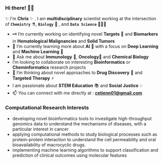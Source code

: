 ### Hi there! 👋🏿
✨ I'm **Chris** ✨ . I am **multidisciplinary** scientist working at the intersection of **`Chemistry`** ⚗️, **`Biology`** 🧫 , and **`Data Science`** 👨🏿‍💻

- 🗝 I’m currently working on identifying novel **Targets** 🎯 and **Biomarkers** in **Hematological Malignancies** and **Solid Tumors**
- 🔭 I’m currently learning more about **AI** 🚀 with a focus on **Deep Learning** and **Machine Learning** 🤖
- 💬 Ask me about **Immunology** 🧬, **Oncology**🔬 and **Chemical Biology**
- I’m looking to collaborate on interesting **Bioinformatics** or **Cheminformatics** research projects
- 🤔 I’m thinking about novel approaches to **Drug Discovery** 💊 and **Targeted Therapy** ⚡
- I am passionate about **STEM Education** 📚 and **Social Justice** 💡
- 📫  You can connect with me directly at : **cetienn01@gmail.com**

### Computational Research Interests
- developing novel bioinformatics tools to investigate high-throughput genomics data to understand the mechanisms of diseases, with a particular interest in cancer
- applying computational methods to study biological processes such as protein-protein interaction to understand the cell permeability and oral bioavailability of macrocyclic drugs.
- implementing machine learning algorithms to support classification and prediction of clinical outcomes using molecular features

<!--
**cetienn01/cetienn01** is a  _special_  repository because its `README.md` (this file) appears on your GitHub profile.
Here are some ideas to get you started:
- 🤔 I’m looking for help with ...
-  Fun fact: ...
-->
